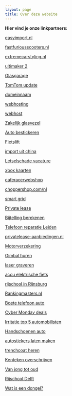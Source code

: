 ```yaml
---
layout: page
title: Over deze website
---
```


**Hier vind je onze linkpartners:**

<a href="https://easyimport.nl/bpm-berekenen-aangifte/" target="_blank">easyimport.nl</a>

<a href="https://www.fastfuriousscooters.nl/elektrische-driewielers/" target="_blank">fastfuriousscooters.nl</a>

<a href="https://www.extremecarstyling.nl/wagner-tuning" target="_blank">extremecarstyling.nl</a>

<a href="https://www.cards3dprinting.com/ultimaker/3d-printers/ultimaker-2/" target="_blank">ultimaker 2</a>

<a href="https://www.glasgarage.nl" target="_blank">Glasgarage</a>

<a href="https://www.updatenavigatie.nl" target="_blank">TomTom update</a>

<a href="https://www.easyhost.be/nl/domeinnaam-kopen" target="_blank">domeinnaam</a>

<a href="https://www.combell.com/nl/hosting/webhosting" target="_blank">webhosting</a>

<a href="https://www.transip.nl/webhosting/" target="_blank">webhost</a>

<a href="https://www.breedband.nl/zakelijk-glasvezelinternet/" target="_blank">Zakelijk glasvezel</a>

<a href="https://deltareclame.nl/auto-bestickeren/" target="_blank">Auto bestickeren</a>

<a href="https://www.wheelylift.com/wlp/fietslift/" target="_blank">Fietslift</a>

<a href="https://makong.nl/importeren-uit-china/" target="_blank">import uit china</a>

<a href="https://dlsa.nl/vacature-letselschade/" target="_blank">Letselschade vacature</a>

<a href="https://gamecardsdirect.com/nl-nl/xbox-gift-cards/" target="_blank">xbox kaarten</a>

<a href="https://www.caferacerwebshop.com/nl/merk-specifiek/bmw/bmw-k-series-specials/" target="_blank">caferacerwebshop</a>

<a href="https://www.choppershop.com/nl/multi-fit/stuur-toebehoor/gashendel/" target="_blank">choppershop.com/nl</a>

<a href="https://alfen.com/nl/smart-grids" target="_blank">smart grid</a> 

<a href="https://www.unive.nl/private-lease" target="_blank">Private lease</a> 

<a href="https://service.directlease.nl/hc/nl/articles/115001137085-Hoe-wordt-mijn-netto-bijtelling-berekend-" target="_blank">Bijtelling berekenen</a> 

<a href="https://microfix.nl/telefoon-reparatie/leiden/" target="_blank">Telefoon reparatie Leiden</a> 

<a href="https://www.privatelease-aanbiedingen.nl/" target="_blank">privatelease-aanbiedingen.nl</a> 

<a href="https://www.diks.nl/motorverzekering/" target="_blank">Motorverzekering</a>

<a href="https://www.gearbooker.com/nl/huur-gimbals-51-c" target="_blank">Gimbal huren</a>

<a href="https://www.aluminized.nl/aluminiumbewerking/lasersnijden/laser-graveren/" target="_blank">laser graveren</a>

<a href="https://www.vandijckbikes.nl/nl/accu-elektrische-fiets" target="_blank">accu elektrische fiets</a>

<a href="https://rijbewijssucces.nl/rijschool-rijnsburg/" target="_blank">rijschool in Rijnsburg</a>

<a href="https://rankingmasters.nl/" target="_blank">Rankingmasters.nl</a>

<a href="https://www.boetejuristen.nl/niet-handsfree-bellen/" target="_blank">Boete telefoon auto</a>

<a href="https://www.blackfridaynederland.nl/cyber-monday/" target="_blank">Cyber Monday deals</a>

<a href="https://www.metronieuws.nl/partnerbijdrage/2022/08/grootste-ergernissen-in-het-verkeer-afval-dumpen-smartphone/" target="_blank">Irritatie top 5 automobilisten</a>

<a href="https://www.pothelm.nl/nl/handschoenen/" target="_blank">Handschoenen auto</a>

<a href="https://www.businessstickers.nl/product/maatwerkstickers/autostickers" target="_blank">autostickers laten maken</a>

<a href="https://www.suitableshop.nl/jassen/mantels/" target="_blank">trenchcoat heren</a>

<a href="https://kenteken-overschrijven.nl/" target="_blank">Kenteken overschrijven</a>

<a href="https://www.vanjongtotoud.nl" target="_blank">Van jong tot oud</a>

<a href="https://rijschoolhero.nl/rijschool-delft/" target="_blank">Rijschool Delft</a>

<a href="https://www.aanbiedercheck.nl/wat-is-dongel/" target="_blank">Wat is een dongel?</a>